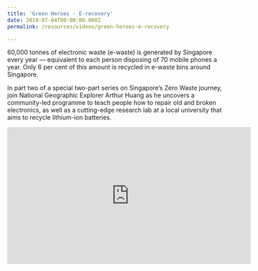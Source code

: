 ```yaml
---
title: 'Green Heroes - E-recovery'
date: 2019-07-04T00:00:00.000Z
permalink: /resources/videos/green-heroes-e-recovery

---
```



60,000 tonnes of electronic waste (e-waste) is generated by Singapore every year — equivalent to each person disposing of 70 mobile phones a year. Only 6 per cent of this amount is recycled in e-waste bins around Singapore.

In part two of a special two-part series on Singapore’s Zero Waste journey, join National Geographic Explorer Arthur Huang as he uncovers a community-led programme to teach people how to repair old and broken electronics, as well as a cutting-edge research lab at a local university that aims to recycle lithium-ion batteries.
<div class="bp-youtube">
      <iframe width="560" height="315" src="https://www.youtube.com/embed/ymW2AIYmKPM" frameborder="0" allow="autoplay; encrypted-media" allowfullscreen></iframe>
</div>

